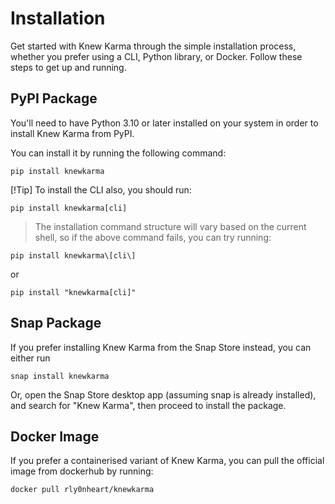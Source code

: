 # Installation

Get started with Knew Karma through the simple installation process, whether you prefer using a CLI, Python library,
or Docker. Follow these steps to get up and running.

## PyPI Package

You'll need to have Python 3.10 or later installed on your system in order to install Knew Karma from PyPI.

You can install it by running the following command:

```shell
pip install knewkarma
```

[!Tip]
To install the CLI also, you should run:

```shell
pip install knewkarma[cli]
```

> The installation command structure will vary based on the current shell, so if the above command fails, you can try
> running:

```shell
pip install knewkarma\[cli\]
```

or

```shell
pip install "knewkarma[cli]"

```

## Snap Package

If you prefer installing Knew Karma from the Snap Store instead, you can either run

```shell
snap install knewkarma
```

Or, open the Snap Store desktop app (assuming snap is already installed), and search for "Knew Karma", then proceed to
install the
package.

## Docker Image

If you prefer a containerised variant of Knew Karma, you can pull the official image from dockerhub by running:

```shell
docker pull rly0nheart/knewkarma
```